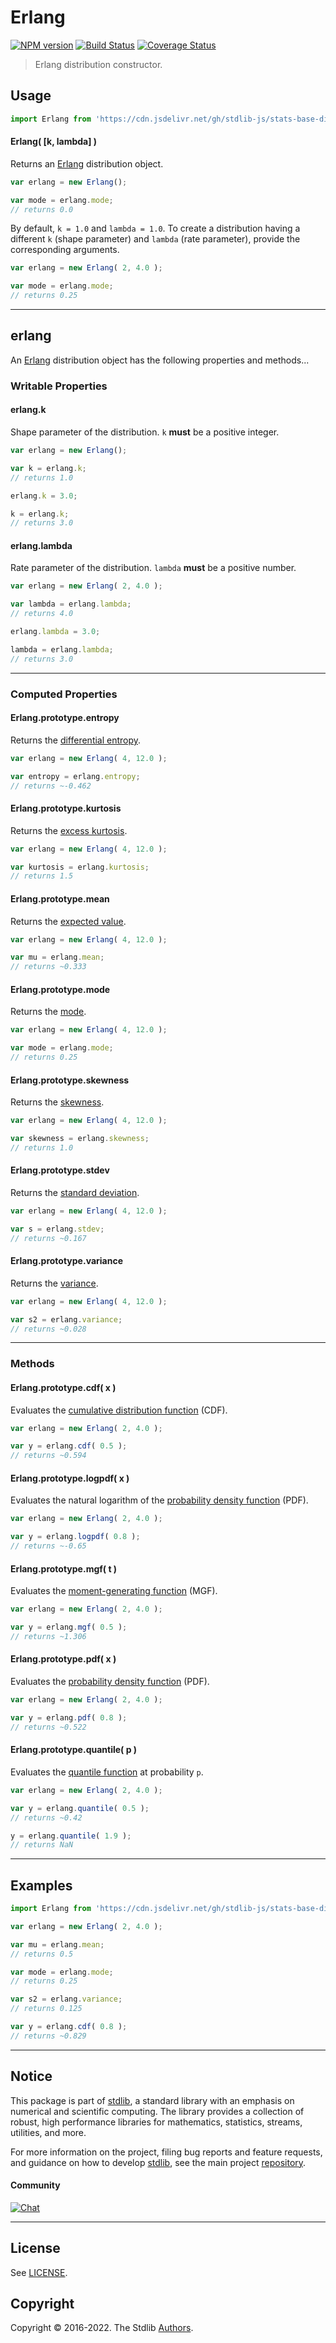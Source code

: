 <!--

@license Apache-2.0

Copyright (c) 2018 The Stdlib Authors.

Licensed under the Apache License, Version 2.0 (the "License");
you may not use this file except in compliance with the License.
You may obtain a copy of the License at

   http://www.apache.org/licenses/LICENSE-2.0

Unless required by applicable law or agreed to in writing, software
distributed under the License is distributed on an "AS IS" BASIS,
WITHOUT WARRANTIES OR CONDITIONS OF ANY KIND, either express or implied.
See the License for the specific language governing permissions and
limitations under the License.

-->

# Erlang

[![NPM version][npm-image]][npm-url] [![Build Status][test-image]][test-url] [![Coverage Status][coverage-image]][coverage-url] <!-- [![dependencies][dependencies-image]][dependencies-url] -->

> Erlang distribution constructor.

<!-- Section to include introductory text. Make sure to keep an empty line after the intro `section` element and another before the `/section` close. -->

<section class="intro">

</section>

<!-- /.intro -->

<!-- Package usage documentation. -->



<section class="usage">

## Usage

```javascript
import Erlang from 'https://cdn.jsdelivr.net/gh/stdlib-js/stats-base-dists-erlang-ctor@deno/mod.js';
```

#### Erlang( \[k, lambda] )

Returns an [Erlang][erlang-distribution] distribution object.

```javascript
var erlang = new Erlang();

var mode = erlang.mode;
// returns 0.0
```

By default, `k = 1.0` and `lambda = 1.0`. To create a distribution having a different `k` (shape parameter) and `lambda` (rate parameter), provide the corresponding arguments.

```javascript
var erlang = new Erlang( 2, 4.0 );

var mode = erlang.mode;
// returns 0.25
```

* * *

## erlang

An [Erlang][erlang-distribution] distribution object has the following properties and methods...

### Writable Properties

#### erlang.k

Shape parameter of the distribution. `k` **must** be a positive integer.

```javascript
var erlang = new Erlang();

var k = erlang.k;
// returns 1.0

erlang.k = 3.0;

k = erlang.k;
// returns 3.0
```

#### erlang.lambda

Rate parameter of the distribution. `lambda` **must** be a positive number.

```javascript
var erlang = new Erlang( 2, 4.0 );

var lambda = erlang.lambda;
// returns 4.0

erlang.lambda = 3.0;

lambda = erlang.lambda;
// returns 3.0
```

* * *

### Computed Properties

#### Erlang.prototype.entropy

Returns the [differential entropy][entropy].

```javascript
var erlang = new Erlang( 4, 12.0 );

var entropy = erlang.entropy;
// returns ~-0.462
```

#### Erlang.prototype.kurtosis

Returns the [excess kurtosis][kurtosis].

```javascript
var erlang = new Erlang( 4, 12.0 );

var kurtosis = erlang.kurtosis;
// returns 1.5
```

#### Erlang.prototype.mean

Returns the [expected value][expected-value].

```javascript
var erlang = new Erlang( 4, 12.0 );

var mu = erlang.mean;
// returns ~0.333
```

#### Erlang.prototype.mode

Returns the [mode][mode].

```javascript
var erlang = new Erlang( 4, 12.0 );

var mode = erlang.mode;
// returns 0.25
```

#### Erlang.prototype.skewness

Returns the [skewness][skewness].

```javascript
var erlang = new Erlang( 4, 12.0 );

var skewness = erlang.skewness;
// returns 1.0
```

#### Erlang.prototype.stdev

Returns the [standard deviation][standard-deviation].

```javascript
var erlang = new Erlang( 4, 12.0 );

var s = erlang.stdev;
// returns ~0.167
```

#### Erlang.prototype.variance

Returns the [variance][variance].

```javascript
var erlang = new Erlang( 4, 12.0 );

var s2 = erlang.variance;
// returns ~0.028
```

* * *

### Methods

#### Erlang.prototype.cdf( x )

Evaluates the [cumulative distribution function][cdf] (CDF).

```javascript
var erlang = new Erlang( 2, 4.0 );

var y = erlang.cdf( 0.5 );
// returns ~0.594
```

#### Erlang.prototype.logpdf( x )

Evaluates the natural logarithm of the [probability density function][pdf] (PDF).

```javascript
var erlang = new Erlang( 2, 4.0 );

var y = erlang.logpdf( 0.8 );
// returns ~-0.65
```

#### Erlang.prototype.mgf( t )

Evaluates the [moment-generating function][mgf] (MGF).

```javascript
var erlang = new Erlang( 2, 4.0 );

var y = erlang.mgf( 0.5 );
// returns ~1.306
```

#### Erlang.prototype.pdf( x )

Evaluates the [probability density function][pdf] (PDF).

```javascript
var erlang = new Erlang( 2, 4.0 );

var y = erlang.pdf( 0.8 );
// returns ~0.522
```

#### Erlang.prototype.quantile( p )

Evaluates the [quantile function][quantile-function] at probability `p`.

```javascript
var erlang = new Erlang( 2, 4.0 );

var y = erlang.quantile( 0.5 );
// returns ~0.42

y = erlang.quantile( 1.9 );
// returns NaN
```

</section>

<!-- /.usage -->

<!-- Package usage notes. Make sure to keep an empty line after the `section` element and another before the `/section` close. -->

<section class="notes">

</section>

<!-- /.notes -->

<!-- Package usage examples. -->

* * *

<section class="examples">

## Examples

<!-- eslint no-undef: "error" -->

```javascript
import Erlang from 'https://cdn.jsdelivr.net/gh/stdlib-js/stats-base-dists-erlang-ctor@deno/mod.js';

var erlang = new Erlang( 2, 4.0 );

var mu = erlang.mean;
// returns 0.5

var mode = erlang.mode;
// returns 0.25

var s2 = erlang.variance;
// returns 0.125

var y = erlang.cdf( 0.8 );
// returns ~0.829
```

</section>

<!-- /.examples -->

<!-- Section to include cited references. If references are included, add a horizontal rule *before* the section. Make sure to keep an empty line after the `section` element and another before the `/section` close. -->

<section class="references">

</section>

<!-- /.references -->

<!-- Section for related `stdlib` packages. Do not manually edit this section, as it is automatically populated. -->

<section class="related">

</section>

<!-- /.related -->

<!-- Section for all links. Make sure to keep an empty line after the `section` element and another before the `/section` close. -->


<section class="main-repo" >

* * *

## Notice

This package is part of [stdlib][stdlib], a standard library with an emphasis on numerical and scientific computing. The library provides a collection of robust, high performance libraries for mathematics, statistics, streams, utilities, and more.

For more information on the project, filing bug reports and feature requests, and guidance on how to develop [stdlib][stdlib], see the main project [repository][stdlib].

#### Community

[![Chat][chat-image]][chat-url]

---

## License

See [LICENSE][stdlib-license].


## Copyright

Copyright &copy; 2016-2022. The Stdlib [Authors][stdlib-authors].

</section>

<!-- /.stdlib -->

<!-- Section for all links. Make sure to keep an empty line after the `section` element and another before the `/section` close. -->

<section class="links">

[npm-image]: http://img.shields.io/npm/v/@stdlib/stats-base-dists-erlang-ctor.svg
[npm-url]: https://npmjs.org/package/@stdlib/stats-base-dists-erlang-ctor

[test-image]: https://github.com/stdlib-js/stats-base-dists-erlang-ctor/actions/workflows/test.yml/badge.svg?branch=main
[test-url]: https://github.com/stdlib-js/stats-base-dists-erlang-ctor/actions/workflows/test.yml?query=branch:main

[coverage-image]: https://img.shields.io/codecov/c/github/stdlib-js/stats-base-dists-erlang-ctor/main.svg
[coverage-url]: https://codecov.io/github/stdlib-js/stats-base-dists-erlang-ctor?branch=main

<!--

[dependencies-image]: https://img.shields.io/david/stdlib-js/stats-base-dists-erlang-ctor.svg
[dependencies-url]: https://david-dm.org/stdlib-js/stats-base-dists-erlang-ctor/main

-->

[chat-image]: https://img.shields.io/gitter/room/stdlib-js/stdlib.svg
[chat-url]: https://gitter.im/stdlib-js/stdlib/

[stdlib]: https://github.com/stdlib-js/stdlib

[stdlib-authors]: https://github.com/stdlib-js/stdlib/graphs/contributors

[umd]: https://github.com/umdjs/umd
[es-module]: https://developer.mozilla.org/en-US/docs/Web/JavaScript/Guide/Modules

[deno-url]: https://github.com/stdlib-js/stats-base-dists-erlang-ctor/tree/deno
[umd-url]: https://github.com/stdlib-js/stats-base-dists-erlang-ctor/tree/umd
[esm-url]: https://github.com/stdlib-js/stats-base-dists-erlang-ctor/tree/esm

[stdlib-license]: https://raw.githubusercontent.com/stdlib-js/stats-base-dists-erlang-ctor/main/LICENSE

[erlang-distribution]: https://en.wikipedia.org/wiki/Erlang_distribution

[cdf]: https://en.wikipedia.org/wiki/Cumulative_distribution_function

[mgf]: https://en.wikipedia.org/wiki/Moment-generating_function

[pdf]: https://en.wikipedia.org/wiki/Probability_density_function

[quantile-function]: https://en.wikipedia.org/wiki/Quantile_function

[entropy]: https://en.wikipedia.org/wiki/Entropy_%28information_theory%29

[expected-value]: https://en.wikipedia.org/wiki/Expected_value

[kurtosis]: https://en.wikipedia.org/wiki/Kurtosis

[mode]: https://en.wikipedia.org/wiki/Mode_%28statistics%29

[skewness]: https://en.wikipedia.org/wiki/Skewness

[standard-deviation]: https://en.wikipedia.org/wiki/Standard_deviation

[variance]: https://en.wikipedia.org/wiki/Variance

</section>

<!-- /.links -->
